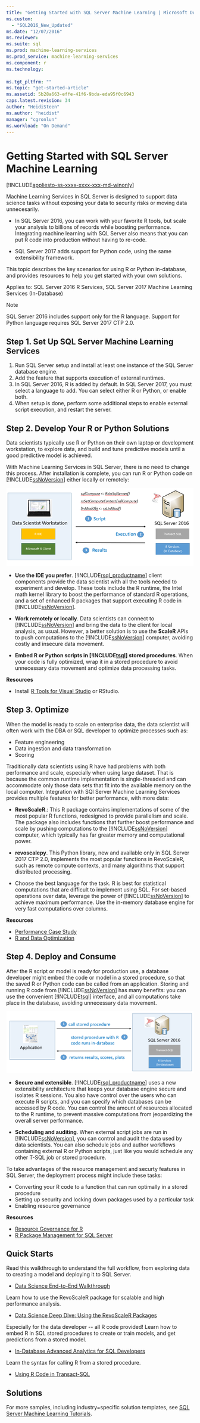 ```yaml
---
title: "Getting Started with SQL Server Machine Learning | Microsoft Docs"
ms.custom: 
  - "SQL2016_New_Updated"
ms.date: "12/07/2016"
ms.reviewer: 
ms.suite: sql
ms.prod: machine-learning-services
ms.prod_service: machine-learning-services
ms.component: r
ms.technology: 
  
ms.tgt_pltfrm: ""
ms.topic: "get-started-article"
ms.assetid: 5b28a663-effe-41f6-9bda-eda95f0c6943
caps.latest.revision: 34
author: "HeidiSteen"
ms.author: "heidist"
manager: "cgronlun"
ms.workload: "On Demand"
---
```

# Getting Started with SQL Server Machine Learning
[!INCLUDE[appliesto-ss-xxxx-xxxx-xxx-md-winonly](../../includes/appliesto-ss-xxxx-xxxx-xxx-md-winonly.md)]

Machine Learning Services in SQL Server is designed to support data science tasks without exposing your data to security risks or moving data unnecesarily.

+ In SQL Server 2016, you can work with your favorite R tools, but scale your analysis to billions of records while boosting performance. Integrating machine learning with SQL Server also means that you can put R code into production without having to re-code.

+ SQL Server 2017 adds support for Python code, using the same extensibility framework.

This topic describes the key scenarios for using R or Python in-database, and provides resources to help you get started with your own solutions.

Applies to: SQL Server 2016 R Services, SQL Server 2017 Machine Learning Services (In-Database)

> [!NOTE]
> SQL Server 2016 includes support only for the R language. Support for Python language requires SQL Server 2017 CTP 2.0.

## Step 1. Set Up SQL Server Machine Learning Services

1. Run SQL Server setup and install at least one instance of the SQL Server database engine.
2. Add the feature that supports execution of external runtimes.
3. In SQL Server 2016, R is added by default. In SQL Server 2017, you must select a language to add. You can select either R or Python, or enable both.
4. When setup is done, perform some additional steps to enable external script execution, and restart the server.


## Step 2. Develop Your R or Python Solutions

Data scientists typically use R or Python on their own laptop or development workstation, to explore data, and build and tune predictive models until a good predictive model is achieved. 

With Machine Learning Services in SQL Server, there is no need to change this process. After installation is complete, you can run R or Python code on [!INCLUDE[ssNoVersion](../../includes/ssnoversion-md.md)] either locally or remotely:

![rsql_keyscenario2](media/rsql-keyscenario2.png) 

+ **Use the IDE you prefer**. [!INCLUDE[rsql_productname](../../includes/rsql-productname-md.md)] client components provide the data scientist with all the tools needed to experiment and develop. These tools include the R runtime, the Intel math kernel library to boost the performance of standard R operations, and a set of enhanced R packages that support executing R code in [!INCLUDE[ssNoVersion](../../includes/ssnoversion-md.md)].  

+ **Work remotely or locally**. Data scientists can connect to [!INCLUDE[ssNoVersion](../../includes/ssnoversion-md.md)] and bring the data to the client for local analysis, as usual. However, a better solution is to use the **ScaleR** APIs to push computations to the [!INCLUDE[ssNoVersion](../../includes/ssnoversion-md.md)] computer, avoiding costly and insecure data movement.

+ **Embed R or Python scripts in [!INCLUDE[tsql](../../includes/tsql-md.md)] stored procedures**. When your code is fully optimized, wrap it in a stored procedure to avoid unnecessary data movement and optimize data processing tasks.


**Resources**

+ Install [R Tools for Visual Studio](https://docs.microsoft.com/visualstudio/rtvs/installation) or RStudio.  

## Step 3. Optimize

When the model is ready to scale on enterprise data, the data scientist will often work with the DBA or SQL developer to optimize processes such as:

+ Feature engineering
+ Data ingestion and data transformation
+ Scoring

Traditionally data scientists using R have had problems with both performance and scale, especially when using large dataset. That is because the common runtime implementation is single-threaded and can accommodate only those data sets that fit into the available memory on the local computer. Integration with SQl Server Machine Learning Services provides multiple features for better performance, with more data:

+ **RevoScaleR**.: This R package contains implementations of some of the most popular R functions, redesigned to provide parallelism and scale. The package also includes functions that further boost  performance and scale by pushing computations to the [!INCLUDE[ssNoVersion](../../includes/ssnoversion-md.md)] computer, which typically has far greater memory and computational power.

+ **revoscalepy**. This Python library, new and available only in SQL Server 2017 CTP 2.0, implements the most popular functions in RevoScaleR, such as remote compute contexts, and many algorithms that support distributed processing.

+ Choose the best language for the task.  R is best for statistical computations that are difficult to implement using SQL. For set-based operations over data, leverage the power of [!INCLUDE[ssNoVersion](../../includes/ssnoversion-md.md)] to achieve maximum performance. Use the in-memory database engine for very fast computations over columns.

**Resources**

+ [Performance Case Study](../../advanced-analytics/r/performance-case-study-r-services.md)
+ [R and Data Optimization](../../advanced-analytics/r/r-and-data-optimization-r-services.md)


## Step 4. Deploy and Consume

After the R script or model is ready for production use, a database developer might embed the code or model in a stored procedure, so that the saved R or Python code can be called from an application. Storing and running R code from [!INCLUDE[ssNoVersion](../../includes/ssnoversion-md.md)] has many benefits: you can use the convenient [!INCLUDE[tsql](../../includes/tsql-md.md)] interface, and all computations take place in the database, avoiding unnecessary data movement.

![rsql_keyscenario1](media/rsql-keyscenario1.png)

+ **Secure and extensible**. [!INCLUDE[rsql_productname](../../includes/rsql-productname-md.md)] uses a new extensibility architecture that keeps your database engine secure and isolates R sessions. You also have control over the users who can execute R scripts, and you can specify which databases can be accessed by R code. You can control the amount of resources allocated to the R runtime, to prevent massive computations from jeopardizing the overall server performance.

+ **Scheduling and auditing**. When external script jobs are run in [!INCLUDE[ssNoVersion](../../includes/ssnoversion-md.md)], you can control and audit the data used by data scientists. You can also schedule jobs and author workflows containing external R or Python scripts, just like you would schedule any other T-SQL job or stored procedure.

To take advantages of the resource management and securty features in SQL Server, the deployment process might include these tasks:

+ Converting your R code to a function that can run optimally in a stored procedure
+ Setting up security and locking down packages used by a particular task
+ Enabling resource governance

**Resources**

+ [Resource Governance for R](../../advanced-analytics/r/resource-governance-for-r-services.md)
+ [R Package Management for SQL Server](../../advanced-analytics/r/r-package-management-for-sql-server-r-services.md)

## Quick Starts

Read this walkthrough to understand the full workflow, from exploring data to creating a model and deploying it to SQL Server.

+ [Data Science End-to-End Walkthrough](../tutorials/walkthrough-data-science-end-to-end-walkthrough.md)

Learn how to use the RevoScaleR package for scalable and high performance analysis.

+ [Data Science Deep Dive: Using the RevoScaleR Packages](../tutorials/deepdive-data-science-deep-dive-using-the-revoscaler-packages.md)

Especially for the data developer -- all R code provided! Learn how to embed R in SQL stored procedures to create or train models, and get predictions from a stored model.

+ [In-Database Advanced Analytics for SQL Developers](../tutorials/sqldev-in-database-r-for-sql-developers.md)

Learn the syntax for calling R from a stored procedure.

+ [Using R Code in Transact-SQL](../tutorials/rtsql-using-r-code-in-transact-sql-quickstart.md)

## Solutions

For more samples, including industry=specific solution templates, see [SQL Server Machine Learning Tutorials](../tutorials/machine-learning-services-tutorials.md).
